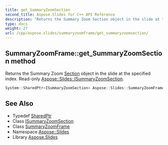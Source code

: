 ```yaml
---
title: get_SummaryZoomSection
second_title: Aspose.Slides for C++ API Reference
description: "Returns the Summary Zoom Section object in the slide at the specified index. Read-only Aspose::Slides::ISummaryZoomSection."
type: docs
weight: 27
url: /cpp/aspose.slides/summaryzoomframe/get_summaryzoomsection/
---
```

## SummaryZoomFrame::get_SummaryZoomSection method


Returns the Summary Zoom [Section](../../section/) object in the slide at the specified index. Read-only [Aspose::Slides::ISummaryZoomSection](../../isummaryzoomsection/).

```cpp
System::SharedPtr<ISummaryZoomSection> Aspose::Slides::SummaryZoomFrame::get_SummaryZoomSection(int32_t index) override
```

## See Also

* Typedef [SharedPtr](../../../system/sharedptr/)
* Class [ISummaryZoomSection](../../isummaryzoomsection/)
* Class [SummaryZoomFrame](../)
* Namespace [Aspose::Slides](../../)
* Library [Aspose.Slides](../../../)
